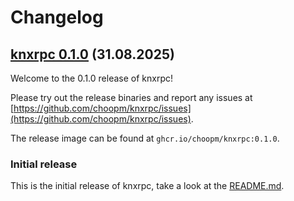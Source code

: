 # Changelog

## [knxrpc 0.1.0](https://github.com/choopm/knxrpc/releases/tag/v0.1.0) (31.08.2025)

Welcome to the 0.1.0 release of knxrpc!

Please try out the release binaries and report any issues at
[https://github.com/choopm/knxrpc/issues](https://github.com/choopm/knxrpc/issues).

The release image can be found at `ghcr.io/choopm/knxrpc:0.1.0`.

### Initial release

This is the initial release of knxrpc, take a look at the [README.md](https://github.com/choopm/knxrpc).
